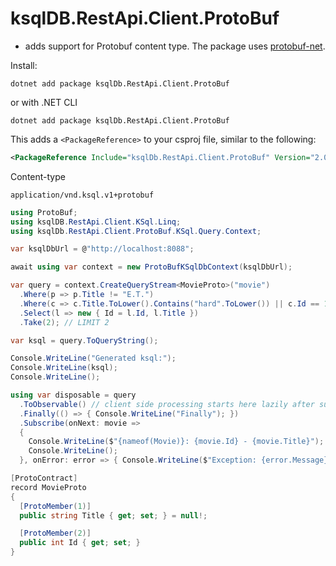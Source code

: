 # ksqlDB.RestApi.Client.ProtoBuf

- adds support for Protobuf content type. The package uses [protobuf-net](https://github.com/protobuf-net/protobuf-net).

Install:
```
dotnet add package ksqlDb.RestApi.Client.ProtoBuf
```
or with .NET CLI
```
dotnet add package ksqlDb.RestApi.Client.ProtoBuf
```
This adds a `<PackageReference>` to your csproj file, similar to the following:
```XML
<PackageReference Include="ksqlDb.RestApi.Client.ProtoBuf" Version="2.0.0" />
```

Content-type
```
application/vnd.ksql.v1+protobuf
```

```C#
using ProtoBuf;
using ksqlDB.RestApi.Client.KSql.Linq;
using ksqlDb.RestApi.Client.ProtoBuf.KSql.Query.Context;

var ksqlDbUrl = @"http://localhost:8088";

await using var context = new ProtoBufKSqlDbContext(ksqlDbUrl);

var query = context.CreateQueryStream<MovieProto>("movie")
  .Where(p => p.Title != "E.T.")
  .Where(c => c.Title.ToLower().Contains("hard".ToLower()) || c.Id == 1)
  .Select(l => new { Id = l.Id, l.Title })
  .Take(2); // LIMIT 2    

var ksql = query.ToQueryString();

Console.WriteLine("Generated ksql:");
Console.WriteLine(ksql);
Console.WriteLine();

using var disposable = query
  .ToObservable() // client side processing starts here lazily after subscription. Switches to Rx.NET
  .Finally(() => { Console.WriteLine("Finally"); })
  .Subscribe(onNext: movie =>
  {
    Console.WriteLine($"{nameof(Movie)}: {movie.Id} - {movie.Title}");
    Console.WriteLine();
  }, onError: error => { Console.WriteLine($"Exception: {error.Message}"); }, onCompleted: () => Console.WriteLine("Completed"));

[ProtoContract]
record MovieProto
{
  [ProtoMember(1)]
  public string Title { get; set; } = null!;

  [ProtoMember(2)]
  public int Id { get; set; }
}
```
